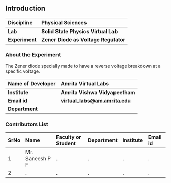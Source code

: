 ## Introduction


<b>Discipline | <b> Physical Sciences
:--|:--|
<b> Lab | <b> Solid State Physics Virtual Lab
<b> Experiment|     <b> Zener Diode as Voltage Regulator

### About the Experiment 

The Zener diode specially made to have a reverse voltage breakdown at a specific voltage.

<b>Name of Developer | <b> Amrita Virtual Labs 
:--|:--|
<b> Institute | <b>  Amrita Vishwa Vidyapeetham
<b> Email id|     <b>  virtual_labs@am.amrita.edu
<b> Department |  

### Contributors List

SrNo | Name | Faculty or Student | Department| Institute | Email id
:--|:--|:--|:--|:--|:--|
1 | Mr. Saneesh P F | . | . | . | .
2 | . | . | . | . | .
